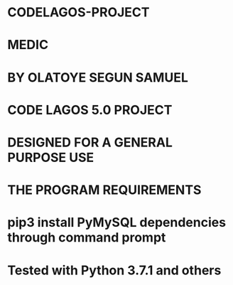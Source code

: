 # CODELAGOS-PROJECT
# MEDIC
# BY OLATOYE SEGUN SAMUEL
# CODE LAGOS 5.0 PROJECT
# DESIGNED FOR A GENERAL PURPOSE USE
# THE PROGRAM REQUIREMENTS
  # pip3 install PyMySQL dependencies through command prompt
  # Tested with Python 3.7.1 and others
  
